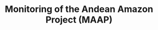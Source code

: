 ---
title: 'Monitoring of the Andean Amazon Project (MAAP)'
slug: 'maap'
thumbnail: '/assets/images/gallery/'
published: true
categories: [gallery]
content: 'View information, maps and analysis from a new deforestation monitoring system for the Andean Amazon.'
href: 'http://maaproject.org/en/'
href_target: '_blank'
href_text: 'Launch App'
href_class: 'btn green medium mobile-friendly'
source: 'Amazon Conservation Association'
filters: 'data, latin-america, maps, mining, satellite-imagery'
---